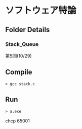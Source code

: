 # ソフトウェア特論

## Folder Details
### Stack_Queue
第5回(10/29)



## Compile
```
> gcc stack.c
```

## Run
```
> a.exe
```

chcp 65001